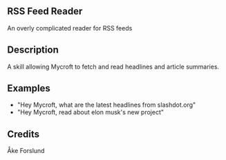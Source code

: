 ## RSS Feed Reader
An overly complicated reader for RSS feeds

## Description 
A skill allowing Mycroft to fetch and read headlines and article summaries.

## Examples 
* "Hey Mycroft, what are the latest headlines from slashdot.org"
* "Hey Mycroft, read about elon musk's new project"

## Credits 
Åke Forslund
